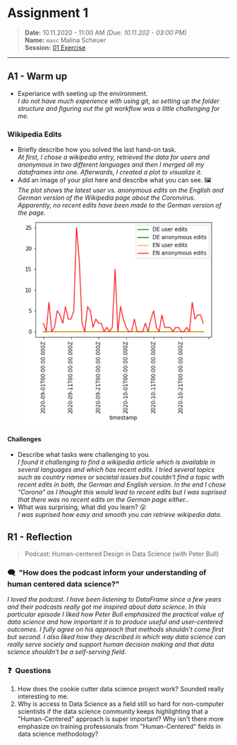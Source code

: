 # Assignment 1
> **Date:** 10.11.2020 - 11:00 AM *(Due: 10.11.202 - 03:00 PM)*  
> **Name:** `masc` Malina Scheuer  
> **Session:** [01 Exercise](01_exercise)   
----

## A1 - Warm up

* Experiance with seeting up the environment.  
*I do not have much experience with using git, so setting up the folder structure and figuring out the git workflow was a little challenging for me.* 

### Wikipedia Edits

* Briefly describe how you solved the last hand-on task.  
*At first, I chose a wikipedia entry, retrieved the data for users and anonymous in two different languages and then I merged all my dataframes into one. 
Afterwards, I created a plot to visualize it.*  
* Add an image of your plot here and describe what you can see. 🖼️   
*The plot shows the latest user vs. anonymous edits on the English and German version of the Wikipedia page about the Coronvirus.
Apparently, no recent edits have been made to the German version of the page.*   
![plot](https://github.com/FUB-HCC/hcds-winter-2020/blob/main/assignments/A1_WarmUp/masc/Plot.png)

#### Challenges
* Describe what tasks were challenging to you.  
*I found it challenging to find a wikipedia article which is available in several languages and which has recent edits.
I tried several topics such as country names or societal issues but couldn't find a topic with recent edits in both, the German and English version. In the end I chose "Corona" as I thought this would lead to recent edits but I was suprised that there was no recent edits on the German page either.*. 
* What was surprising, what did you learn? 😮   
*I was suprised how easy and smooth you can retrieve wikipedia data.*

## R1 - Reflection
> Podcast: Human-centered Design in Data Science (with Peter Bull)


### 🗨️&nbsp; "How does the podcast inform your understanding of human centered data science?"  
*I loved the podcast. I have been listening to DataFrame since a few years and their podcasts really got me inspired about data science. 
In this particular episode I liked how Peter Bull emphasized the practical value of data science and how important it is to produce useful and user-centered outcomes. 
I fully agree on his approach that methods shouldn't come first but second. I also liked how they described in which way data science 
can really serve society and support human decision making and that data science shouldn't be a self-serving field.*  

### ❓&nbsp; Questions 
1. How does the cookie cutter data science project work? Sounded really interesting to me.
1. Why is access to Data Science as a field still so hard for non-computer scientists if the data science community keeps highlighting that a "Human-Centered" approach is super important? Why isn't there more emphasize on training professionals from "Human-Centered" fields in data science methodology?

